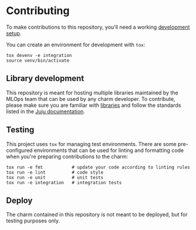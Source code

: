 # Contributing

To make contributions to this repository, you'll need a working [development setup](https://juju.is/docs/sdk/dev-setup).

You can create an environment for development with `tox`:

```shell
tox devenv -e integration
source venv/bin/activate
```

## Library development

This repository is meant for hosting multiple libraries maintained by the MLOps team that can be used by any charm developer.
To contribute, please make sure you are familiar with [libraries](https://juju.is/docs/sdk/library) and follow the standards listed in the [Juju documentation](https://juju.is/docs/sdk/manage-libraries).

## Testing

This project uses `tox` for managing test environments. There are some pre-configured environments
that can be used for linting and formatting code when you're preparing contributions to the charm:

```shell
tox run -e fmt           # update your code according to linting rules
tox run -e lint          # code style
tox run -e unit          # unit tests
tox run -e integration   # integration tests
```

## Deploy

The charm contained in this repository is not meant to be deployed, but for testing purposes only.
